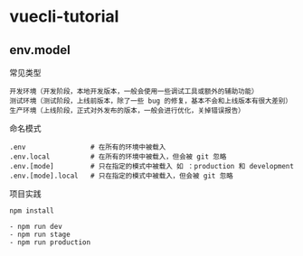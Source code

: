 # vuecli-tutorial

## env.model

常见类型
````
开发环境（开发阶段，本地开发版本，一般会使用一些调试工具或额外的辅助功能）
测试环境（测试阶段，上线前版本，除了一些 bug 的修复，基本不会和上线版本有很大差别）
生产环境（上线阶段，正式对外发布的版本，一般会进行优化，关掉错误报告）
````

命名模式
````
.env                # 在所有的环境中被载入
.env.local          # 在所有的环境中被载入，但会被 git 忽略
.env.[mode]         # 只在指定的模式中被载入 如 ：production 和 development
.env.[mode].local   # 只在指定的模式中被载入，但会被 git 忽略
````

项目实践
````
npm install

- npm run dev
- npm run stage
- npm run production
````